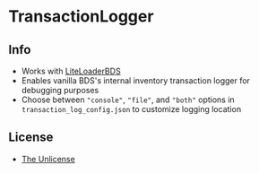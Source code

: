 # TransactionLogger

## Info
- Works with [LiteLoaderBDS](https://github.com/LiteLDev/LiteLoaderBDS)
- Enables vanilla BDS's internal inventory transaction logger for debugging purposes
- Choose between `"console"`, `"file"`, and `"both"` options in `transaction_log_config.json` to customize logging location

## License
- [The Unlicense](https://unlicense.org/)